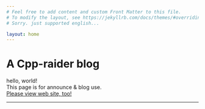 ```yaml
---
# Feel free to add content and custom Front Matter to this file.
# To modify the layout, see https://jekyllrb.com/docs/themes/#overriding-theme-defaults
# Sorry. just supported english...

layout: home
---
```

#  A Cpp-raider blog
hello, world! <br />
This page is for announce & blog use. <br />
[Please view web site, too!](https://www.ccp-raider.ml/en/)

---

